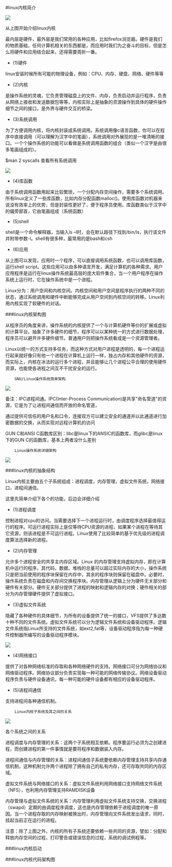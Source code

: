 #linux内核简介

![](images/liunx02.png)

从上图开始介绍linux内核

最内层是硬件，最外层是我们常用的各种应用，比如firefox浏览器。硬件是我们的物质基础，任何计算机相关的东西都是，而应用时我们为之奋斗的目标，但是怎么将硬件和应用结合起来，还得需要周折一番。

- (1)硬件

linux安装时候所有可能的物理设备，例如：CPU、内存、硬盘、网络、硬件等等

- (2)内核

是操作系统的灵魂，它负责管理磁盘上的文件、内存，负责启动并运行程序，负责从网络上接收和发送数据包等等，内核实际上是抽象的资源操作到具体的硬件操作细节之间的接口，是外界与硬件交互的桥梁。

- (3)系统调用

为了方便调用内核，将内核封装成系统调用。系统调用像c语言函数，你可以在程序中直接调用（可以理解为汉字中的笔画），系统调用对外展现的是一堆清晰的接口。一个个操作系统的功能可以看做是系统调用函数的组合（类似一个汉字是由很多笔画组成的）。

$man 2 syscalls 查看所有系统调用

![](images/linux03.png)

- (4)库函数

由于系统调用函数用起来比较繁琐，一个分配内存空间操作，需要多个系统调用。所有linux定义了一些库函数，比如内存分配函数malloc()。使用库函数对机器来说没有效率上的优势，但是封装性更好了，便于程序员使用。库函数类似于汉字中的偏旁部首，它由笔画组成（系统函数）

- (5)shell

shell是一个命令解释器，当输入ls –l时，会在默认路径下找到/bin/ls，执行该文件并附带参数-l。shell有很多种，最常用的是bash和csh

- (6)应用

从上图可以发现，应用时一个程序，可以直接调用系统函数，也可以调用库函数，运行shell script。这些应用可以由多种语言开发，满足计算机的各种需求。用户应用程序是运行在linux操作系统最高层的庞大软件集合，当一个用户程序在操作系统上运行时，它在操作系统中是一个进程。

Linux分为：用户空间和内核空间。内核空间和用户空间是程序执行的两种不同的状态，通过系统调用和硬件中断能够完成从用户空间到内核空间的转移。Linux利用内核实现了软硬件的对话。

###linux内核架构图

从程序员的角度来讲，操作系统的内核提供了一个与计算机硬件等价的扩展或虚拟的计算平台。抽象了许多硬件的细节，程序可以以某种统一的方式进行数据处理，程序员可以避开许多硬件细节。普通用户则把操作系统看成是一个资源管理者。

Linux以统一的方式支持多任务，而这种方式对用户进程是透明的，每一个进程运行起来就好像只有他一个进程在计算机上运行一样，独占内存和其他硬件的资源，而实际上，内核在冰法的运行多个进程，并且能够让几个进程公平合理的使用硬件资源，也能使各进程之间互不干扰安全的运行。

		GNU/Linux操作系统简单架构

![](images/linux04.png)

备注：IPC进程间通。IPC(Inter-Process Communication)是共享"命名管道"的资源，它是为了让进程间通信而开放的命名管道，
        
通过提供可信任的用户名和口令，连接双方可以建立安全的通道并以此通道进行加密数据的交换，从而实现对远程计算机的访问

GUN C和ANSI C函数库区别：libc是linux下的ANSIC的函数库，而glibc是linux下的GUN C的函数库，基本上两者没什么差别

		Linux操作系统详细架构
		
![](images/linux05.png)

###linux内核的抽象结构

Linux内核主要由五个子系统组成：进程调度，内存管理，虚拟文件系统，网络接口，进程间通信。

这里先简单介绍下各个的功能，后边会详细介绍

- (1)进程调度

控制进程对cpu的访问。当需要选择下一个进程运行时，由调度程序选择最值得运行的程序。可运行进程实际上是仅等待CPU资源的进程，如果某个进程在等待其它资源，则该进程是不可运行进程。Linux使用了比较简单的基于优先级的进程调度算法选择新的进程。

- (2)内存管理

允许多个进程安全的共享主内存区域。Linux 的内存管理支持虚拟内存，即在计算机中运行的程序，其代码，数据，堆栈的总量可以超过实际内存的大小，操作系统只是把当前使用的程序块保留在内存中，其余的程序块则保留在磁盘中。必要时，操作系统负责在磁盘和内存间交换程序块。内存管理从逻辑上分为硬件无关部分和硬件有关部分。硬件无关部分提供了进程的映射和逻辑内存的对换；硬件相关的部分为内存管理硬件提供了虚拟接口。

- (3)虚拟文件系统

隐藏了各种硬件的具体细节，为所有的设备提供了统一的接口，VFS提供了多达数十种不同的文件系统。虚拟文件系统可以分为逻辑文件系统和设备驱动程序。逻辑文件系统指Linux所支持的文件系统，如ext2,fat等，设备驱动程序指为每一种硬件控制器所编写的设备驱动程序模块。

![](images/linux06.png)

- (4)网络接口

提供了对各种网络标准的存取和各种网络硬件的支持。网络接口可分为网络协议和网络驱动程序。网络协议部分负责实现每一种可能的网络传输协议。网络设备驱动程序负责与硬件设备通讯，每一种可能的硬件设备都有相应的设备驱动程序。

- (5)进程间通信

支持进程间各种通信机制。

		Linux内核子系统及其之间的关系

![](images/linux07.png)

各个系统之间的关系

进程调度与内存管理的关系：这两个子系统相互依赖。程序要运行必须为之创建进程，而创建进程的第一件事情就是要将程序和数据装入内存。

进程间通信与内存管理的关系：进程间通信子系统要依赖内存管理支持共享内存通信机制，这种机制允许两个进程除了拥有自己的私有内存，还可存取共同的内存区域。

虚拟文件系统与网络接口的关系：虚拟文件系统利用网络接口支持网络文件系统（NFS），也利用内存管理支持RAMDISK设备

内存管理与虚拟文件系统的关系：内存管理利用虚拟文件系统支持交换，交换进程（swapd）定期的由调度程序调度，这也是内存管理依赖于进程调度的唯一原因。当一个进程存取的内存映射被换出时，内存管理向文件系统发出请求，同时，挂起当前正在运行的进程。

注意：除了上图之外，内核的所有子系统还要依赖一些共同的资源，譬如：分配和释放内存空间的过程，打印警告或错误信息的过程，系统的调试例程等。

###linux内核启动

###linux内核代码架构图



